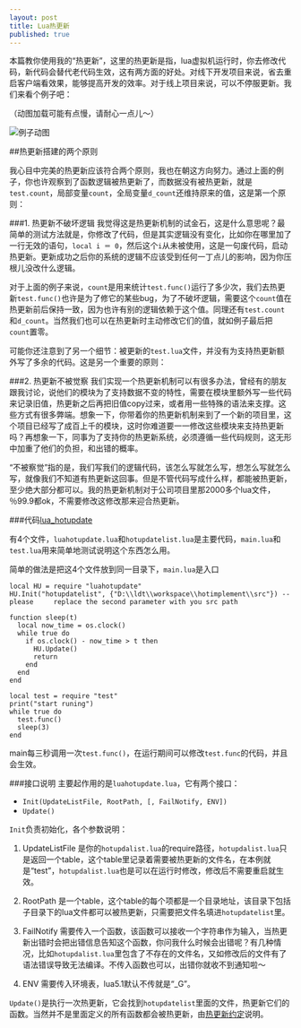 ```yaml
---
layout: post
title: Lua热更新
published: true
---
```







本篇教你使用我的“热更新”，这里的热更新是指，lua虚拟机运行时，你去修改代码，新代码会替代老代码生效，这有两方面的好处。对线下开发项目来说，省去重启客户端看效果，能够提高开发的效率。对于线上项目来说，可以不停服更新。我们来看个例子吧：

（动图加载可能有点慢，请耐心一点儿～）

![例子动图]({{site.baseurl}}/images/hotupdate-example.gif)

##热更新搭建的两个原则

我心目中完美的热更新应该符合两个原则，我也在朝这方向努力。通过上面的例子，你也许观察到了函数逻辑被热更新了，而数据没有被热更新，就是`test.count`，局部变量`count`，全局变量`d_count`还维持原来的值，这是第一个原则：

###1. 热更新不破坏逻辑
我觉得这是热更新机制的试金石，这是什么意思呢？最简单的测试方法就是，你修改了代码，但是其实逻辑没有变化，比如你在哪里加了一行无效的语句，`local i ＝ 0`，然后这个`i`从未被使用，这是一句废代码，启动热更新。更新成功之后你的系统的逻辑不应该受到任何一丁点儿的影响，因为你压根儿没改什么逻辑。

对于上面的例子来说，`count`是用来统计`test.func()`运行了多少次，我们去热更新`test.func()`也许是为了修它的某些bug，为了不破坏逻辑，需要这个`count`值在热更新前后保持一致，因为也许有别的逻辑依赖于这个值。同理还有`test.count`和`d_count`。当然我们也可以在热更新时主动修改它们的值，就如例子最后把`count`置零。

可能你还注意到了另一个细节：被更新的`test.lua`文件，并没有为支持热更新额外写了多余的代码。这是另一个重要的原则：

###2. 热更新不被觉察
我们实现一个热更新机制可以有很多办法，曾经有的朋友跟我讨论，说他们的模块为了支持数据不变的特性，需要在模块里额外写一些代码来记录旧值，热更新之后再把旧值copy过来，或者用一些特殊的语法来支撑。这些方式有很多弊端。想象一下，你带着你的热更新机制来到了一个新的项目里，这个项目已经写了成百上千的模块，这时你难道要一一修改这些模块来支持热更新吗？再想象一下，同事为了支持你的热更新系统，必须遵循一些代码规则，这无形中加重了他们的负担，和出错的概率。

“不被察觉”指的是，我们写我们的逻辑代码，该怎么写就怎么写，想怎么写就怎么写，就像我们不知道有热更新这回事。但是不管代码写成什么样，都能被热更新，至少绝大部分都可以。我的热更新机制对于公司项目里那2000多个lua文件，％99.9都ok，不需要修改这修改那来迎合热更新。


###代码[lua_hotupdate](https://github.com/asqbtcupid/lua_hotupdate)

有4个文件，`luahotupdate.lua`和`hotupdatelist.lua`是主要代码，`main.lua`和`test.lua`用来简单地测试说明这个东西怎么用。

简单的做法是把这4个文件放到同一目录下，`main.lua`是入口

    local HU = require "luahotupdate"
    HU.Init("hotupdatelist", {"D:\\ldt\\workspace\\hotimplement\\src"}) --please 	 replace the second parameter with you src path
    
    function sleep(t)
      local now_time = os.clock()
      while true do
        if os.clock() - now_time > t then
          HU.Update() 
          return 
        end
      end
    end
   
   	local test = require "test"
    print("start runing")
    while true do
      test.func()
      sleep(3)
    end

main每三秒调用一次`test.func()`，在运行期间可以修改`test.func`的代码，并且会生效。
    
###接口说明
主要起作用的是`luahotupdate.lua`，它有两个接口：

- `Init(UpdateListFile, RootPath, [, FailNotify, ENV])`
- `Update()`

`Init`负责初始化，各个参数说明：

1. UpdateListFile
是你的`hotupdalist.lua`的require路径，`hotupdalist.lua`只是返回一个table，这个table里记录着需要被热更新的文件名，在本例就是“test”，`hotupdalist.lua`也是可以在运行时修改，修改后不需要重启就生效。

2. RootPath
是一个table，这个table的每个项都是一个目录地址，该目录下包括子目录下的lua文件都可以被热更新，只需要把文件名填进`hotupdatelist`里。

3. FailNotify
需要传入一个函数，该函数可以接收一个字符串作为输入，当热更新出错时会把出错信息告知这个函数，你问我什么时候会出错呢？有几种情况，比如`hotupdalist.lua`里包含了不存在的文件名，又如修改后的文件有了语法错误导致无法编译。不传入函数也可以，出错你就收不到通知啦～

4. ENV
需要传入环境表，lua5.1默认不传就是“_G”。

`Update()`是执行一次热更新，它会找到`hotupdatelist`里面的文件，热更新它们的函数。当然并不是里面定义的所有函数都会被热更新，由[热更新约定](http://asqbtcupid.github.io/hotupdate-manul/)说明。

